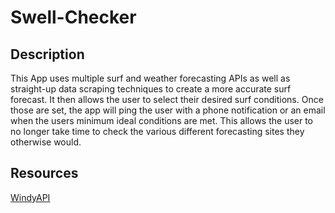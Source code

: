 # Swell-Checker

## Description

This App uses multiple surf and weather forecasting APIs as well as straight-up data scraping techniques to create a more accurate surf forecast. It then allows the user to select their desired surf conditions. Once those are set, the app will ping the user with a phone notification or an email when the users minimum ideal conditions are met. This allows the user to no longer take time to check the various different forecasting sites they otherwise would.

## Resources

[WindyAPI](https://api.windy.com/point-forecast/docs)